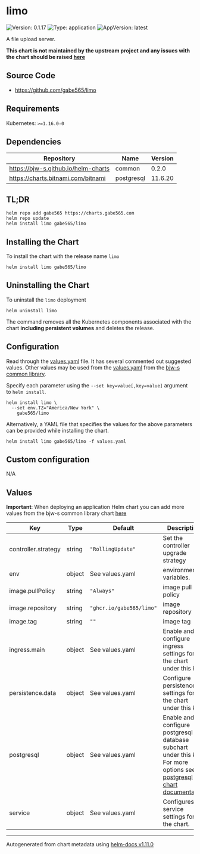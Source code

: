 # limo

![Version: 0.1.17](https://img.shields.io/badge/Version-0.1.17-informational?style=flat-square) ![Type: application](https://img.shields.io/badge/Type-application-informational?style=flat-square) ![AppVersion: latest](https://img.shields.io/badge/AppVersion-latest-informational?style=flat-square)

A file upload server.

**This chart is not maintained by the upstream project and any issues with the chart should be raised [here](https://github.com/gabe565/charts/issues/new)**

## Source Code

* <https://github.com/gabe565/limo>

## Requirements

Kubernetes: `>=1.16.0-0`

## Dependencies

| Repository | Name | Version |
|------------|------|---------|
| https://bjw-s.github.io/helm-charts | common | 0.2.0 |
| https://charts.bitnami.com/bitnami | postgresql | 11.6.20 |

## TL;DR

```console
helm repo add gabe565 https://charts.gabe565.com
helm repo update
helm install limo gabe565/limo
```

## Installing the Chart

To install the chart with the release name `limo`

```console
helm install limo gabe565/limo
```

## Uninstalling the Chart

To uninstall the `limo` deployment

```console
helm uninstall limo
```

The command removes all the Kubernetes components associated with the chart **including persistent volumes** and deletes the release.

## Configuration

Read through the [values.yaml](./values.yaml) file. It has several commented out suggested values.
Other values may be used from the [values.yaml](https://github.com/bjw-s/helm-charts/tree/main/charts/library/common/values.yaml) from the [bjw-s common library](https://github.com/bjw-s/helm-charts/tree/main/charts/library/common).

Specify each parameter using the `--set key=value[,key=value]` argument to `helm install`.

```console
helm install limo \
  --set env.TZ="America/New York" \
    gabe565/limo
```

Alternatively, a YAML file that specifies the values for the above parameters can be provided while installing the chart.

```console
helm install limo gabe565/limo -f values.yaml
```

## Custom configuration

N/A

## Values

**Important**: When deploying an application Helm chart you can add more values from the bjw-s common library chart [here](https://github.com/bjw-s/helm-charts/tree/main/charts/library/common)

| Key | Type | Default | Description |
|-----|------|---------|-------------|
| controller.strategy | string | `"RollingUpdate"` | Set the controller upgrade strategy |
| env | object | See values.yaml | environment variables. |
| image.pullPolicy | string | `"Always"` | image pull policy |
| image.repository | string | `"ghcr.io/gabe565/limo"` | image repository |
| image.tag | string | `""` | image tag |
| ingress.main | object | See values.yaml | Enable and configure ingress settings for the chart under this key. |
| persistence.data | object | See values.yaml | Configure persistence settings for the chart under this key. |
| postgresql | object | See values.yaml | Enable and configure postgresql database subchart under this key.    For more options see [postgresql chart documentation](https://github.com/bitnami/charts/tree/master/bitnami/postgresql) |
| service | object | See values.yaml | Configures service settings for the chart. |

----------------------------------------------
Autogenerated from chart metadata using [helm-docs v1.11.0](https://github.com/norwoodj/helm-docs/releases/v1.11.0)
